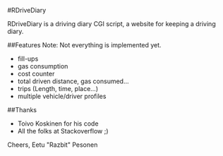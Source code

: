 #RDriveDiary

RDriveDiary is a driving diary CGI script, a website for keeping a driving diary.

##Features
Note: Not everything is implemented yet.

- fill-ups
- gas consumption
- cost counter
- total driven distance, gas consumed...
- trips (Length, time, place...)
- multiple vehicle/driver profiles

##Thanks
- Toivo Koskinen for his code
- All the folks at Stackoverflow ;)

Cheers,
Eetu "Razbit" Pesonen

